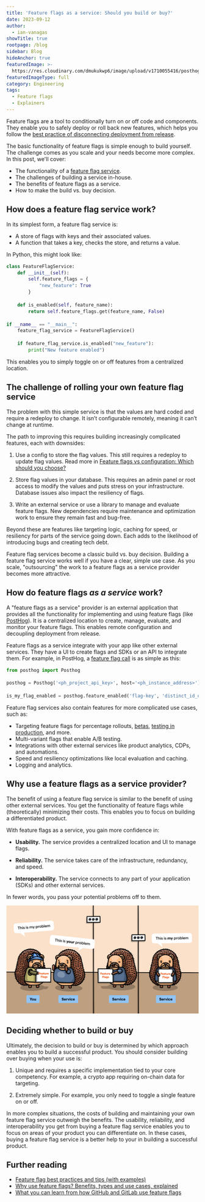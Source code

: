 ```yaml
---
title: 'Feature flags as a service: Should you build or buy?'
date: 2023-09-12
author:
  - ian-vanagas
showTitle: true
rootpage: /blog
sidebar: Blog
hideAnchor: true
featuredImage: >-
  https://res.cloudinary.com/dmukukwp6/image/upload/v1710055416/posthog.com/contents/images/blog/green-blog-image.jpg
featuredImageType: full
category: Engineering
tags:
  - Feature flags
  - Explainers
---
```


Feature flags are a tool to conditionally turn on or off code and components. They enable you to safely deploy or roll back new features, which helps you follow the [best practice of disconnecting deployment from release](/blog/github-gitlab-feature-flags#why-do-github-and-gitlab-use-feature-flags).

The basic functionality of feature flags is simple enough to build yourself. The challenge comes as you scale and your needs become more complex. In this post, we'll cover:

- The functionality of a [feature flag service](/blog/best-open-source-feature-flag-tools).
- The challenges of building a service in-house.
- The benefits of feature flags as a service.
- How to make the build vs. buy decision.

## How does a feature flag service work?

In its simplest form, a feature flag service is:

- A store of flags with keys and their associated values.
- A function that takes a key, checks the store, and returns a value.

In Python, this might look like:

```python
class FeatureFlagService:
    def __init__(self):
        self.feature_flags = {
            "new_feature": True
        }

    def is_enabled(self, feature_name):
        return self.feature_flags.get(feature_name, False)

if __name__ == "__main__":
    feature_flag_service = FeatureFlagService()

    if feature_flag_service.is_enabled("new_feature"):
        print("New feature enabled")
```

This enables you to simply toggle on or off features from a centralized location.

## The challenge of rolling your own feature flag service

The problem with this simple service is that the values are hard coded and require a redeploy to change. It isn’t configurable remotely, meaning it can’t change at runtime.

The path to improving this requires building increasingly complicated features, each with downsides:

1. Use a config to store the flag values. This still requires a redeploy to update flag values. Read more in [Feature flags vs configuration: Which should you choose?](/blog/feature-flags-vs-configuration)

2. Store flag values in your database. This requires an admin panel or root access to modify the values and puts stress on your infrastructure. Database issues also impact the resiliency of flags.

3. Write an external service or use a library to manage and evaluate feature flags. New dependencies require maintenance and optimization work to ensure they remain fast and bug-free. 

Beyond these are features like targeting logic, caching for speed, or resiliency for parts of the service going down. Each adds to the likelihood of introducing bugs and creating tech debt. 

Feature flag services become a classic build vs. buy decision. Building a feature flag service works well if you have a clear, simple use case. As you scale, "outsourcing" the work to a feature flags as a service provider becomes more attractive.

## How do feature flags _as a service_ work?

A "feature flags as a service" provider is an external application that provides all the functionality for implementing and using feature flags (like [PostHog](/feature-flags)). It is a centralized location to create, manage, evaluate, and monitor your feature flags. This enables remote configuration and decoupling deployment from release.

Feature flags as a service integrate with your app like other external services. They have a UI to create flags and SDKs or an API to integrate them. For example, in PostHog, a [feature flag call](/docs/feature-flags/adding-feature-flag-code) is as simple as this:

```python
from posthog import Posthog

posthog = Posthog('<ph_project_api_key>', host='<ph_instance_address>')

is_my_flag_enabled = posthog.feature_enabled('flag-key', 'distinct_id_of_your_user')
```

Feature flag services also contain features for more complicated use cases, such as: 

- Targeting feature flags for percentage rollouts, [betas](/tutorials/public-beta-program), [testing in production](/product-engineers/testing-in-production), and more.
- Multi-variant flags that enable A/B testing.
- Integrations with other external services like product analytics, CDPs, and automations.
- Speed and resiliency optimizations like local evaluation and caching.
- Logging and analytics.

## Why use a feature flags as a service provider?

The benefit of using a feature flag service is similar to the benefit of using other external services. You get the functionality of feature flags while (theoretically) minimizing their costs. This enables you to focus on building a differentiated product.

With feature flags as a service, you gain more confidence in:

- **Usability.** The service provides a centralized location and UI to manage flags.

- **Reliability.** The service takes care of the infrastructure, redundancy, and speed.

- **Interoperability.** The service connects to any part of your application (SDKs) and other external services.

In fewer words, you pass your potential problems off to them. 

![Problems](../images/blog/feature-flags-as-a-service/problems.jpg)

## Deciding whether to build or buy

Ultimately, the decision to build or buy is determined by which approach enables you to build a successful product. You should consider building over buying when your use is:

1. Unique and requires a specific implementation tied to your core competency. For example, a crypto app requiring on-chain data for targeting.

2. Extremely simple. For example, you only need to toggle a single feature on or off.

In more complex situations, the costs of building and maintaining your own feature flag service outweigh the benefits. The usability, reliability, and interoperability you get from buying a feature flag service enables you to focus on areas of your product you can differentiate on. In these cases, buying a feature flag service is a better help to your in building a successful product.

## Further reading

- [Feature flag best practices and tips (with examples)](/blog/feature-flag-best-practices)
- [Why use feature flags? Benefits, types and use cases, explained](/blog/feature-flag-benefits-use-cases)
- [What you can learn from how GitHub and GitLab use feature flags](/blog/github-gitlab-feature-flags)
